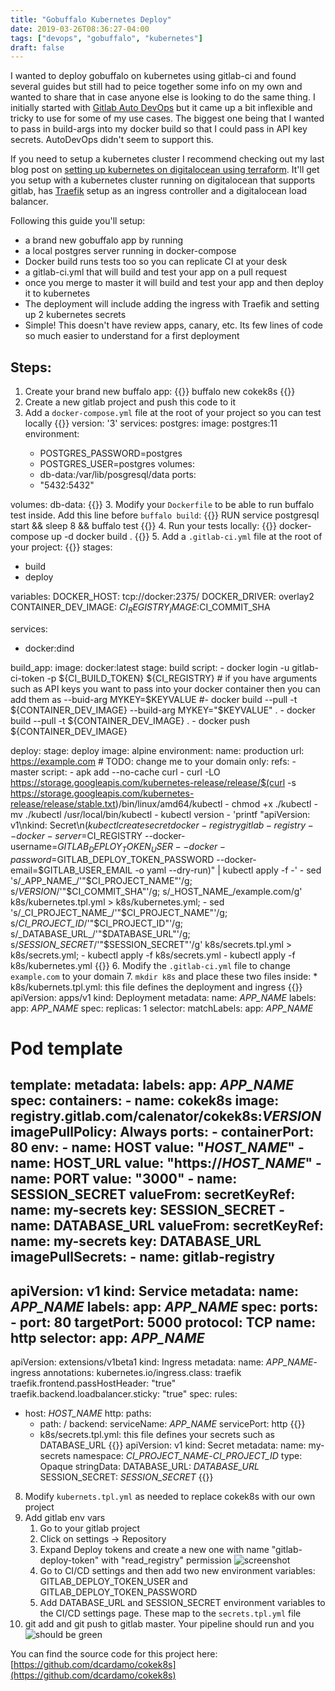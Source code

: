 ```yaml
---
title: "Gobuffalo Kubernetes Deploy"
date: 2019-03-26T08:36:27-04:00
tags: ["devops", "gobuffalo", "kubernetes"]
draft: false
---
```


I wanted to deploy gobuffalo on kubernetes using gitlab-ci and found several guides but still had to peice together some info on my own and wanted to share that in case anyone else is looking to do the same thing.   I initially started with [Gitlab Auto DevOps](https://docs.gitlab.com/ee/topics/autodevops/) but it came up a bit inflexible and tricky to use for some of my use cases.   The biggest one being that I wanted to pass in build-args into my docker build so that I could pass in API key secrets.  AutoDevOps didn't seem to support this.

If you need to setup a kubernetes cluster I recommend checking out my last blog post on [setting up kubernetes on digitalocean using terraform](/terraform-digitalocean-kubernetes).  It'll get you setup with a kubernetes cluster running on digitalocean that supports gitlab, has [Traefik](https://traefik.io) setup as an ingress controller and a digitalocean load balancer.

Following this guide you'll setup:

* a brand new gobuffalo app by running
* a local postgres server running in docker-compose
* Docker build runs tests too so you can replicate CI at your desk
* a gitlab-ci.yml that will build and test your app on a pull request
* once you merge to master it will build and test your app and then deploy it to kubernetes
* The deployment will include adding the ingress with Traefik and setting up 2 kubernetes secrets
* Simple!  This doesn't have review apps, canary, etc.  Its few lines of code so much easier to understand for a first deployment

## Steps:

1. Create your brand new buffalo app:
{{<highlight sh>}}
buffalo new cokek8s
{{</highlight>}}
2. Create a new gitlab project and push this code to it
3. Add a `docker-compose.yml` file at the root of your project so you can test locally
{{<highlight dockerfile>}}
version: '3'
services:
  postgres:
    image: postgres:11
    environment:
      - POSTGRES_PASSWORD=postgres
      - POSTGRES_USER=postgres
    volumes:
      - db-data:/var/lib/posgresql/data
    ports:
      - "5432:5432"

volumes:
  db-data:
{{</highlight>}}
3. Modify your `Dockerfile` to be able to run buffalo test inside.  Add this line before `buffalo build`:
{{<highlight dockerfile>}}
    RUN service postgresql start && sleep 8 && buffalo test
{{</highlight>}}
4. Run your tests locally:
{{<highlight shell>}}
    docker-compose up -d
    docker build .
{{</highlight>}}
5. Add a `.gitlab-ci.yml` file at the root of your project:
{{<highlight yml>}}
stages:
  - build
  - deploy

variables:
  DOCKER_HOST: tcp://docker:2375/
  DOCKER_DRIVER: overlay2
  CONTAINER_DEV_IMAGE: $CI_REGISTRY_IMAGE:$CI_COMMIT_SHA

services:
  - docker:dind

build_app:
  image: docker:latest
  stage: build
  script:
    - docker login -u gitlab-ci-token -p ${CI_BUILD_TOKEN} ${CI_REGISTRY}
    # if you have arguments such as API keys you want to pass into your docker container then you can add them as --buid-arg MYKEY=$KEYVALUE
    #- docker build --pull -t ${CONTAINER_DEV_IMAGE} --build-arg MYKEY="$KEYVALUE" .
    - docker build --pull -t ${CONTAINER_DEV_IMAGE} .
    - docker push ${CONTAINER_DEV_IMAGE}

deploy:
  stage: deploy
  image: alpine
  environment:
    name: production
    url: https://example.com   # TODO: change me to your domain
  only:
    refs:
      - master
  script:
    - apk add --no-cache curl
    - curl -LO https://storage.googleapis.com/kubernetes-release/release/$(curl -s https://storage.googleapis.com/kubernetes-release/release/stable.txt)/bin/linux/amd64/kubectl
    - chmod +x ./kubectl
    - mv ./kubectl /usr/local/bin/kubectl
    - kubectl version
    - 'printf "apiVersion: v1\nkind: Secret\n$(kubectl create secret docker-registry gitlab-registry --docker-server=$CI_REGISTRY --docker-username=$GITLAB_DEPLOY_TOKEN_USER --docker-password=$GITLAB_DEPLOY_TOKEN_PASSWORD --docker-email=$GITLAB_USER_EMAIL -o yaml --dry-run)" | kubectl apply -f -'
    - sed 's/_APP_NAME_/'"$CI_PROJECT_NAME"'/g; s/_VERSION_/'"$CI_COMMIT_SHA"'/g; s/_HOST_NAME_/example.com/g' k8s/kubernetes.tpl.yml > k8s/kubernetes.yml;
    - sed 's/_CI_PROJECT_NAME_/'"$CI_PROJECT_NAME"'/g; s/_CI_PROJECT_ID_/'"$CI_PROJECT_ID"'/g; s/_DATABASE_URL_/'"$DATABASE_URL"'/g; s/_SESSION_SECRET_/'"$SESSION_SECRET"'/g' k8s/secrets.tpl.yml > k8s/secrets.yml;
    - kubectl apply -f k8s/secrets.yml
    - kubectl apply -f k8s/kubernetes.yml
{{</highlight>}}
6.  Modify the `.gitlab-ci.yml` file to change `example.com` to your domain
7.  `mkdir k8s` and place these two files inside:
    * k8s/kubernets.tpl.yml: this file defines the deployment and ingress
    {{<highlight yml>}}
apiVersion: apps/v1
kind: Deployment
metadata:
  name: _APP_NAME_
  labels:
    app: _APP_NAME_
spec:
  replicas: 1
  selector:
    matchLabels:
      app: _APP_NAME_

  # Pod template
  template:
    metadata:
      labels:
        app: _APP_NAME_
    spec:
      containers:
        - name: cokek8s
          image: registry.gitlab.com/calenator/cokek8s:_VERSION_
          imagePullPolicy: Always
          ports:
            - containerPort: 80
          env:
            - name: HOST
              value: "_HOST_NAME_"
            - name: HOST_URL
              value: "https://_HOST_NAME_"
            - name: PORT
              value: "3000"
            - name: SESSION_SECRET
              valueFrom:
                secretKeyRef:
                  name: my-secrets
                  key: SESSION_SECRET
            - name: DATABASE_URL
              valueFrom:
                secretKeyRef:
                  name: my-secrets
                  key: DATABASE_URL
      imagePullSecrets:
        - name: gitlab-registry
---
apiVersion: v1
kind: Service
metadata:
  name: _APP_NAME_
  labels:
    app: _APP_NAME_
spec:
  ports:
    - port: 80
      targetPort: 5000
      protocol: TCP
      name: http
  selector:
      app: _APP_NAME_
---
apiVersion: extensions/v1beta1
kind: Ingress
metadata:
  name: _APP_NAME_-ingress
  annotations:
    kubernetes.io/ingress.class: traefik
    traefik.frontend.passHostHeader: "true"
    traefik.backend.loadbalancer.sticky: "true"
spec:
  rules:
  - host: _HOST_NAME_
    http:
      paths:
      - path: /
        backend:
          serviceName: _APP_NAME_
          servicePort: http
    {{</highlight>}}
    * k8s/secrets.tpl.yml: this file defines your secrets such as DATABASE_URL
    {{<highlight yml>}}
apiVersion: v1
kind: Secret
metadata:
  name: my-secrets
  namespace: _CI_PROJECT_NAME_-_CI_PROJECT_ID_
type: Opaque
stringData:
  DATABASE_URL: _DATABASE_URL_
  SESSION_SECRET: _SESSION_SECRET_
    {{</highlight>}}
8.  Modify `kubernets.tpl.yml` as needed to replace cokek8s with our own project
9. Add gitlab env vars
    1.  Go to your gitlab project
    2.  Click on settings -> Repository
    3.  Expand Deploy tokens and create a new one with name "gitlab-deploy-token" with "read_registry" permission ![screenshot](/img/gobuffalo-gitlab-kubernetes-deploy/gobuffalo-gitlab-kubernetes-deploy1.png)
    4.  Go to CI/CD settings and then add two new environment variables:  GITLAB_DEPLOY_TOKEN_USER and GITLAB_DEPLOY_TOKEN_PASSWORD
    5.  Add DATABASE_URL and SESSION_SECRET environment variables to the CI/CD settings page.  These map to the `secrets.tpl.yml` file
10. git add and git push to gitlab master.  Your pipeline should run and you ![should be green](/img/gobuffalo-gitlab-kubernetes-deploy/pipeline.png)

You can find the source code for this project here: [https://github.com/dcardamo/cokek8s](https://github.com/dcardamo/cokek8s)

